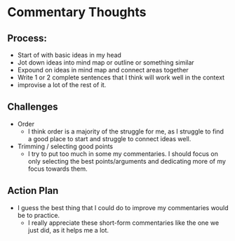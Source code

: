 # Commentary Thoughts

## Process: 
 - Start of with basic ideas in my head
 - Jot down ideas into mind map or outline or something similar
 - Expound on ideas in mind map and connect areas together
 - Write 1 or 2 complete sentences that I think will work well in the context
 - improvise a lot of the rest of it.


## Challenges
 - Order
	 - I think order is a majority of the struggle for me, as I struggle to find a good place to start and struggle to connect ideas well.
 - Trimming / selecting good points
	 - I try to put too much in some my commentaries. I should focus on only selecting the best points/arguments and dedicating more of my focus towards them.


## Action Plan
 - I guess the best thing that I could do to improve my commentaries would be to practice. 
	 - I really appreciate these short-form commentaries like the one we just did, as it helps me a lot.




